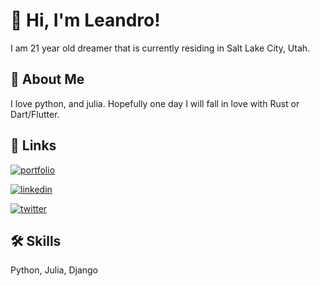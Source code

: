 
# 👋 Hi, I'm Leandro! 

I am 21 year old dreamer that is currently residing in Salt Lake City, Utah. 


## 🚀 About Me
I love python, and julia. Hopefully one day I will fall in love with Rust or Dart/Flutter.




## 🔗 Links
[![portfolio](https://img.shields.io/badge/my_portfolio-000?style=for-the-badge&logo=ko-fi&logoColor=white)](http://domain-registrar.storage.googleapis.com/expired.html?pantalla503.com/)

[![linkedin](https://img.shields.io/badge/linkedin-0A66C2?style=for-the-badge&logo=linkedin&logoColor=white)](https://www.linkedin.com/in/paolo-cooper/)

[![twitter](https://img.shields.io/badge/twitter-1DA1F2?style=for-the-badge&logo=twitter&logoColor=white)](https://twitter.com/andyPaolo4)


## 🛠 Skills
Python, Julia, Django



